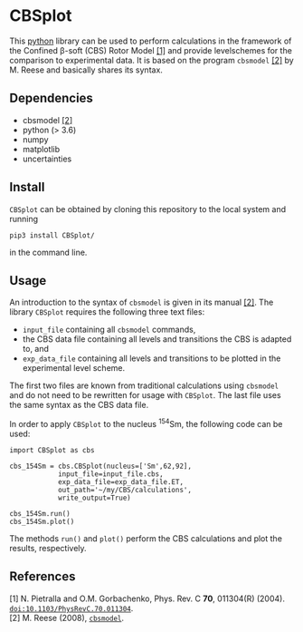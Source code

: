 # CBSplot

This [python](https://www.python.org/) library can be used to perform calculations 
in the framework of the Confined β-soft (CBS) Rotor Model [[1]](#Pie04a)
and provide levelschemes for the comparison to experimental data.
It is based on the program `cbsmodel` [[2]](#Ree16a) by M. Reese and
basically shares its syntax.

## Dependencies

* cbsmodel [[2]](#Ree16a)
* python (> 3.6)
* numpy
* matplotlib
* uncertainties

## Install

`CBSplot` can be obtained by cloning this repository to the local system and running

```
pip3 install CBSplot/
```

in the command line.

## Usage

An introduction to the syntax of `cbsmodel` is given in its manual [[2]](#Ree16a).
The library `CBSplot` requires the following three text files:

* `input_file` containing all `cbsmodel` commands,
* the CBS data file containing all levels and transitions the CBS is adapted to, and
* `exp_data_file` containing all levels and transitions to be plotted in the experimental level scheme.

The first two files are known from traditional calculations using `cbsmodel` 
and do not need to be rewritten for usage with `CBSplot`.
The last file uses the same syntax as the CBS data file.

In order to apply `CBSplot` to the nucleus <sup>154</sup>Sm, the following code can be used:

```
import CBSplot as cbs

cbs_154Sm = cbs.CBSplot(nucleus=['Sm',62,92],
			input_file=input_file.cbs,
			exp_data_file=exp_data_file.ET,
			out_path='~/my/CBS/calculations',
			write_output=True)
						
cbs_154Sm.run()
cbs_154Sm.plot()
```

The methods `run()` and `plot()` perform the CBS calculations and plot the results, respectively.

## References

<a name='Pie04a'>[1]</a> N. Pietralla and O.M. Gorbachenko, Phys. Rev. C **70**, 011304(R) (2004). [`doi:10.1103/PhysRevC.70.011304`](https://doi.org/10.1103/PhysRevC.70.011304).  
<a name='Ree16a'>[2]</a> M. Reese (2008), [`cbsmodel`](https://sourceforge.net/projects/cbsmodel/).  
